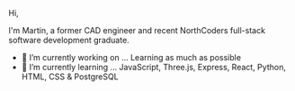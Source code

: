 Hi,

I'm Martin, a former CAD engineer and recent NorthCoders full-stack software development graduate.

- 🔭 I’m currently working on ... Learning as much as possible
- 🌱 I’m currently learning ... JavaScript, Three.js, Express, React, Python, HTML, CSS & PostgreSQL
